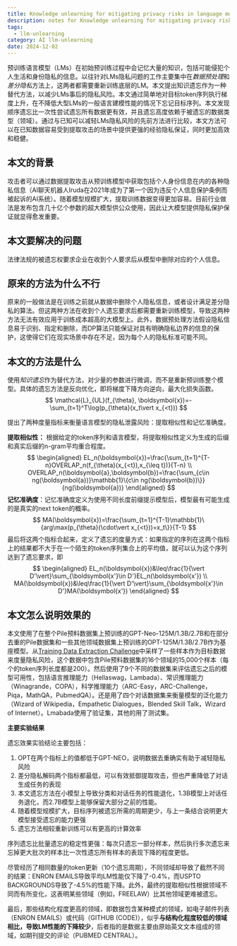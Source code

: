 ```yaml
---
title: Knowledge unlearning for mitigating privacy risks in language models阅读笔记
description: notes for Knowledge unlearning for mitigating privacy risks in language models
tags:
  - llm-unlearning
category: AI llm-unlearning
date: 2024-12-02
---
```

预训练语言模型（LMs）在初始预训练过程中会记忆大量的知识，包括可能侵犯个人生活和身份隐私的信息。以往针对LMs隐私问题的工作主要集中在*数据预处理*和*差分隐私*方法上，这两者都需要重新训练底层的LM。本文提出知识遗忘作为一种替代方法，以减少LMs事后的隐私风险。本文通过简单地对目标token序列执行梯度上升，在不降低大型LMs的一般语言建模性能的情况下忘记目标序列。本文发现顺序遗忘比一次性尝试遗忘所有数据更有效，并且遗忘高度依赖于被遗忘的数据类型（领域）。通过与已知可以减轻LMs隐私风险的先前方法进行比较，本文方法可以在已知数据容易受到提取攻击的场景中提供更强的经验隐私保证，同时更加高效和稳健。

## 本文的背景

攻击者可以通过数据提取攻击从预训练模型中获取包括个人身份信息在内的各种隐私信息（AI聊天机器人Iruda在2021年成为了第一个因为违反个人信息保护条例而被起诉的AI系统）。随着模型规模扩大，提取训练数据变得更加容易。目前行业做法是发布包含几十亿个参数的超大模型供公众使用，因此让大模型提供隐私保护保证就显得愈发重要。

## 本文要解决的问题

法律法规的被遗忘权要求企业在收到个人要求后从模型中删除对应的个人信息。

## 原来的方法为什么不行

原来的一般做法是在训练之前就从数据中删除个人隐私信息，或者设计满足差分隐私的算法。但这两种方法在收到个人遗忘要求后都需要重新训练模型，导致这两种方法无法有效应用于训练成本超高的大模型上。此外，数据预处理方法假设隐私信息易于识别、指定和删除，而DP算法只能保证对具有明确隐私边界的信息的保护，这使得它们在现实场景中存在不足，因为每个人的隐私标准可能不同。

## 本文的方法是什么

使用*知识遗忘*作为替代方法，对少量的参数进行微调，而不是重新预训练整个模型。具体的遗忘方法是反向优化，即将梯度下降方向逆向，最大化损失函数。
$$
\mathcal{L}_{UL}(f_{\theta}, \boldsymbol{x})=-\sum_{t=1}^T\log(p_{\theta}(x_t\vert x_{<t}))
$$

提出了两种度量指标来衡量语言模型的隐私泄露风险：提取相似性和记忆准确度。

**提取相似性：** 根据给定的token序列和语言模型，将提取相似性定义为生成的后缀和真实后缀的n-gram平均重合程度。
$$
\begin{aligned}
EL_n(\boldsymbol{x})=\frac{\sum_{t=1}^{T-n}OVERLAP_n(f_{\theta}(x_{<t}),x_{\leq t})}{T-n} \\
OVERLAP_n(\boldsymbol{a},\boldsymbol{b})=\frac{\sum_{c\in ng(\boldsymbol{a})}\mathbb{1}\{c\in ng(\boldsymbol{b})\}}{ng(\boldsymbol{a})}
\end{aligned}
$$
**记忆准确度**：记忆准确度定义为使用不同长度前缀提示模型后，模型最有可能生成的是真实的next token的概率。
$$
MA(\boldsymbol{x})=\frac{\sum_{t=1}^{T-1}\mathbb{1}\{arg\max(p_{\theta}(\cdot\vert x_{<t}))=x_t\}}{T-1}
$$
最后将这两个指标合起来，定义了遗忘的度量方式：如果指定的序列在这两个指标上的结果都不大于在一个陌生的token序列集合上的平均值，就可以认为这个序列达到了遗忘要求，即
$$
\begin{aligned}
EL_n(\boldsymbol{x})&\leq\frac{1}{\vert D'\vert}\sum_{\boldsymbol{x'}\in D'}EL_n(\boldsymbol{x'}) \\
MA(\boldsymbol{x})&\leq\frac{1}{\vert D'\vert}\sum_{\boldsymbol{x'}\in D'}MA(\boldsymbol{x'})
\end{aligned}
$$
## 本文怎么说明效果的

本文使用了在整个Pile预料数据集上预训练的GPT-Neo-125M/1.3B/2.7B和在部分去重的Pile数据集和一些其他领域数据集上预训练的OPT-125M/1.3B/2.7B作为基座模型。从[Training Data Extraction Challenge](https://github.com/google-research/lm-extraction-benchmark)中采样了一些样本作为目标数据来度量隐私风险，这个数据中包含Pile预料数据集的16个领域的15,000个样本（每个的token序列长度都是200）。然后使用了9个不同的数据集来评估遗忘之后的模型可用性，包括语言推理能力（Hellaswag，Lambada）、常识推理能力（Winagrande，COPA），科学推理能力（ARC-Easy，ARC-Challenge，Piqa，MathQA，PubmedQA）。还是用了四个对话数据集来衡量模型的泛化能力（Wizard of Wikipedia，Empathetic Dialogues，Blended Skill Talk，Wizard of Internet）。Lmabada使用了验证集，其他的用了测试集。

**主要实验结果**

遗忘效果实验结论主要包括：
1. OPT在两个指标上的值都低于GPT-NEO，说明数据去重确实有助于减轻隐私风险
2. 差分隐私解码两个指标都最低，可以有效抵御提取攻击，但也严重降低了对话生成任务的表现
3. 本文遗忘方法在小模型上导致分类和对话任务的性能退化，1.3B模型上对话任务退化，而2.7B模型上能够保留大部分之前的性能。
4. 随着模型规模扩大，目标序列被遗忘所需的周期更少，与上一条结合说明更大模型接受遗忘的能力更强
5. 遗忘方法相较重新训练可以有更高的计算效率

序列遗忘比批量遗忘的稳定性更强：每次只遗忘一部分样本，然后执行多次遗忘来忘掉更大批次的样本比一次性遗忘所有样本的表现下降的程度更低。

尽管经历了相同数量的token更新（10个遗忘周期），不同领域却导致了截然不同的结果：ENRON EMAILS导致平均LM性能仅下降了-0.4%，而USPTO BACKGROUNDS导致了-4.5%的性能下降。此外，最终的提取相似性根据领域不同而有所变化，这表明某些领域（例如，FREELAW）比其他领域更难被遗忘。

最后，那些结构化程度更高的领域，即数据包含某种模式的领域，如电子邮件列表（ENRON EMAILS）或代码（GITHUB (CODE)），似乎**与结构化程度较低的领域相比，导致LM性能的下降较少**，后者指的是数据主要由原始英文文本组成的领域，如期刊提交的评论（PUBMED CENTRAL）。
